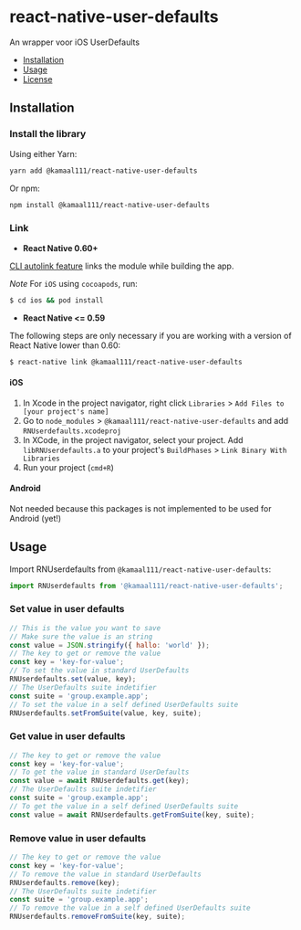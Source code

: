 # react-native-user-defaults

An wrapper voor iOS UserDefaults

- [Installation](#Installation)
- [Usage](#Usage)
- [License](./LICENSE)

## Installation

### Install the library

Using either Yarn:

```bash
yarn add @kamaal111/react-native-user-defaults
```

Or npm:

```bash
npm install @kamaal111/react-native-user-defaults
```

### Link

- **React Native 0.60+**

[CLI autolink feature](https://github.com/react-native-community/cli/blob/master/docs/autolinking.md) links the module while building the app.

_Note_ For `iOS` using `cocoapods`, run:

```bash
$ cd ios && pod install
```

- **React Native <= 0.59**

The following steps are only necessary if you are working with a version of React Native lower than 0.60:

```bash
$ react-native link @kamaal111/react-native-user-defaults
```

#### iOS

1. In Xcode in the project navigator, right click `Libraries` > `Add Files to [your project's name]`
2. Go to `node_modules` > `@kamaal111/react-native-user-defaults` and add `RNUserdefaults.xcodeproj`
3. In XCode, in the project navigator, select your project. Add `libRNUserdefaults.a` to your project's `BuildPhases` > `Link Binary With Libraries`
4. Run your project (`cmd+R`)

#### Android

Not needed because this packages is not implemented to be used for Android (yet!)

## Usage

Import RNUserdefaults from `@kamaal111/react-native-user-defaults`:

```javascript
import RNUserdefaults from '@kamaal111/react-native-user-defaults';
```

### Set value in user defaults

```javascript
// This is the value you want to save
// Make sure the value is an string
const value = JSON.stringify({ hallo: 'world' });
// The key to get or remove the value
const key = 'key-for-value';
// To set the value in standard UserDefaults
RNUserdefaults.set(value, key);
// The UserDefaults suite indetifier
const suite = 'group.example.app';
// To set the value in a self defined UserDefaults suite
RNUserdefaults.setFromSuite(value, key, suite);
```

### Get value in user defaults

```javascript
// The key to get or remove the value
const key = 'key-for-value';
// To get the value in standard UserDefaults
const value = await RNUserdefaults.get(key);
// The UserDefaults suite indetifier
const suite = 'group.example.app';
// To get the value in a self defined UserDefaults suite
const value = await RNUserdefaults.getFromSuite(key, suite);
```

### Remove value in user defaults

```javascript
// The key to get or remove the value
const key = 'key-for-value';
// To remove the value in standard UserDefaults
RNUserdefaults.remove(key);
// The UserDefaults suite indetifier
const suite = 'group.example.app';
// To remove the value in a self defined UserDefaults suite
RNUserdefaults.removeFromSuite(key, suite);
```
